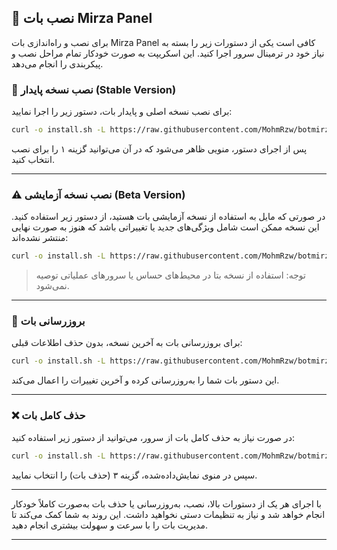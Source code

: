 ## 🚀 نصب بات Mirza Panel

برای نصب و راه‌اندازی بات Mirza Panel کافی است یکی از دستورات زیر را بسته به نیاز خود در ترمینال سرور اجرا کنید. این اسکریپت به صورت خودکار تمام مراحل نصب و پیکربندی را انجام می‌دهد.

### 🔧 نصب نسخه پایدار (Stable Version)

برای نصب نسخه اصلی و پایدار بات، دستور زیر را اجرا نمایید:

```bash
curl -o install.sh -L https://raw.githubusercontent.com/MohmRzw/botmirzapanel/main/install.sh && bash install.sh
```

پس از اجرای دستور، منویی ظاهر می‌شود که در آن می‌توانید گزینه ۱ را برای نصب انتخاب کنید.

---

### ⚠️ نصب نسخه آزمایشی (Beta Version)

در صورتی که مایل به استفاده از نسخه آزمایشی بات هستید، از دستور زیر استفاده کنید. این نسخه ممکن است شامل ویژگی‌های جدید یا تغییراتی باشد که هنوز به صورت نهایی منتشر نشده‌اند:

```bash
curl -o install.sh -L https://raw.githubusercontent.com/MohmRzw/botmirzapanel/main/install.sh && bash install.sh -beta
```

> توجه: استفاده از نسخه بتا در محیط‌های حساس یا سرورهای عملیاتی توصیه نمی‌شود.

---

### 🔄 بروزرسانی بات

برای بروزرسانی بات به آخرین نسخه، بدون حذف اطلاعات قبلی:

```bash
curl -o install.sh -L https://raw.githubusercontent.com/MohmRzw/botmirzapanel/main/install.sh && bash install.sh -update
```

این دستور بات شما را به‌روزرسانی کرده و آخرین تغییرات را اعمال می‌کند.

---

### ❌ حذف کامل بات

در صورت نیاز به حذف کامل بات از سرور، می‌توانید از دستور زیر استفاده کنید:

```bash
curl -o install.sh -L https://raw.githubusercontent.com/MohmRzw/botmirzapanel/main/install.sh && bash install.sh
```

سپس در منوی نمایش‌داده‌شده، گزینه ۳ (حذف بات) را انتخاب نمایید.

---

با اجرای هر یک از دستورات بالا، نصب، به‌روزرسانی یا حذف بات به‌صورت کاملاً خودکار انجام خواهد شد و نیاز به تنظیمات دستی نخواهید داشت. این روند به شما کمک می‌کند تا مدیریت بات را با سرعت و سهولت بیشتری انجام دهید.

---
